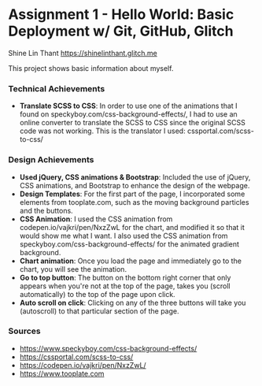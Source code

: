 Assignment 1 - Hello World: Basic Deployment w/ Git, GitHub, Glitch
===

Shine Lin Thant
https://shinelinthant.glitch.me

This project shows basic information about myself.

### Technical Achievements
- **Translate SCSS to CSS**: In order to use one of the animations that I found on speckyboy.com/css-background-effects/, I had to use an online converter to translate the SCSS to CSS since the original SCSS code was not working. This is the translator I used: cssportal.com/scss-to-css/

### Design Achievements
- **Used jQuery, CSS animations & Bootstrap**: Included the use of jQuery, CSS animations, and Bootstrap to enhance the design of the webpage.
- **Design Templates**: For the first part of the page, I incorporated some elements from tooplate.com, such as the moving background particles and the buttons.
- **CSS Animation**: I used the CSS animation from codepen.io/vajkri/pen/NxzZwL for the chart, and modified it so that it would show me what I want. I also used the CSS animation from speckyboy.com/css-background-effects/ for the animated gradient background.
- **Chart animation**: Once you load the page and immediately go to the chart, you will see the animation.
- **Go to top button**: The button on the bottom right corner that only appears when you're not at the top of the page, takes you (scroll automatically) to the top of the page upon click.
- **Auto scroll on click**: Clicking on any of the three buttons will take you (autoscroll) to that particular section of the page.

### Sources
- https://www.speckyboy.com/css-background-effects/
- https://cssportal.com/scss-to-css/
- https://codepen.io/vajkri/pen/NxzZwL/
- https://www.tooplate.com
